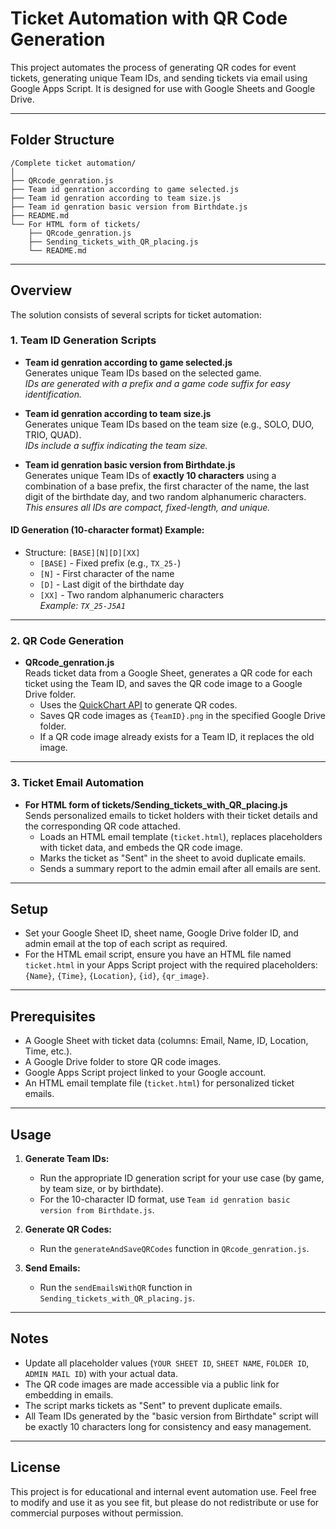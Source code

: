 # Ticket Automation with QR Code Generation

This project automates the process of generating QR codes for event tickets, generating unique Team IDs, and sending tickets via email using Google Apps Script. It is designed for use with Google Sheets and Google Drive.

---

## Folder Structure

```
/Complete ticket automation/
│
├── QRcode_genration.js
├── Team id genration according to game selected.js
├── Team id genration according to team size.js
├── Team id genration basic version from Birthdate.js
├── README.md
└── For HTML form of tickets/
    ├── QRcode_genration.js
    ├── Sending_tickets_with_QR_placing.js
    └── README.md
```

---

## Overview

The solution consists of several scripts for ticket automation:

### 1. Team ID Generation Scripts

- **Team id genration according to game selected.js**  
  Generates unique Team IDs based on the selected game.  
  *IDs are generated with a prefix and a game code suffix for easy identification.*

- **Team id genration according to team size.js**  
  Generates unique Team IDs based on the team size (e.g., SOLO, DUO, TRIO, QUAD).  
  *IDs include a suffix indicating the team size.*

- **Team id genration basic version from Birthdate.js**  
  Generates unique Team IDs of **exactly 10 characters** using a combination of a base prefix, the first character of the name, the last digit of the birthdate day, and two random alphanumeric characters.  
  *This ensures all IDs are compact, fixed-length, and unique.*

#### **ID Generation (10-character format) Example:**
- Structure: `[BASE][N][D][XX]`
  - `[BASE]` - Fixed prefix (e.g., `TX_25-`)
  - `[N]` - First character of the name
  - `[D]` - Last digit of the birthdate day
  - `[XX]` - Two random alphanumeric characters  
  *Example: `TX_25-J5A1`*

---

### 2. QR Code Generation

- **QRcode_genration.js**  
  Reads ticket data from a Google Sheet, generates a QR code for each ticket using the Team ID, and saves the QR code image to a Google Drive folder.  
  - Uses the [QuickChart API](https://quickchart.io/qr) to generate QR codes.
  - Saves QR code images as `{TeamID}.png` in the specified Google Drive folder.
  - If a QR code image already exists for a Team ID, it replaces the old image.

---

### 3. Ticket Email Automation

- **For HTML form of tickets/Sending_tickets_with_QR_placing.js**  
  Sends personalized emails to ticket holders with their ticket details and the corresponding QR code attached.
  - Loads an HTML email template (`ticket.html`), replaces placeholders with ticket data, and embeds the QR code image.
  - Marks the ticket as "Sent" in the sheet to avoid duplicate emails.
  - Sends a summary report to the admin email after all emails are sent.

---

## Setup

- Set your Google Sheet ID, sheet name, Google Drive folder ID, and admin email at the top of each script as required.
- For the HTML email script, ensure you have an HTML file named `ticket.html` in your Apps Script project with the required placeholders: `{Name}`, `{Time}`, `{Location}`, `{id}`, `{qr_image}`.

---

## Prerequisites

- A Google Sheet with ticket data (columns: Email, Name, ID, Location, Time, etc.).
- A Google Drive folder to store QR code images.
- Google Apps Script project linked to your Google account.
- An HTML email template file (`ticket.html`) for personalized ticket emails.

---

## Usage

1. **Generate Team IDs:**  
   - Run the appropriate ID generation script for your use case (by game, by team size, or by birthdate).
   - For the 10-character ID format, use `Team id genration basic version from Birthdate.js`.

2. **Generate QR Codes:**  
   - Run the `generateAndSaveQRCodes` function in `QRcode_genration.js`.

3. **Send Emails:**  
   - Run the `sendEmailsWithQR` function in `Sending_tickets_with_QR_placing.js`.

---

## Notes

- Update all placeholder values (`YOUR SHEET ID`, `SHEET NAME`, `FOLDER ID`, `ADMIN MAIL ID`) with your actual data.
- The QR code images are made accessible via a public link for embedding in emails.
- The script marks tickets as "Sent" to prevent duplicate emails.
- All Team IDs generated by the "basic version from Birthdate" script will be exactly 10 characters long for consistency and easy management.

---

## License

This project is for educational and internal event automation use.
Feel free to modify and use it as you see fit, but please do not redistribute or use for commercial purposes without permission.